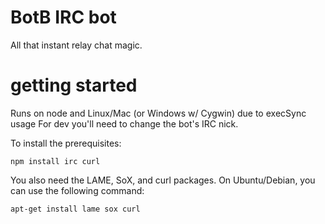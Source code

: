 # BotB IRC bot
All that instant relay chat magic.

# getting started
Runs on node and Linux/Mac (or Windows w/ Cygwin) due to execSync usage For dev you'll need to change the bot's IRC nick.

To install the prerequisites:

``npm install irc curl``

You also need the LAME, SoX, and curl packages. On Ubuntu/Debian, you can use the following command:

``apt-get install lame sox curl``
